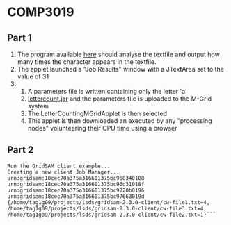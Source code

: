 COMP3019
========

Part 1
------

1. The program available [here](https://github.com/graingert/COMP3019/blob/master/mgrid-wordcount/src/uk/co/graingert/mgrid/lettercount/LetterCountingMGridApplet.java) should analyse the textfile and output how many times the character appears in the textfile.
2. The applet launched a "Job Results" window with a JTextArea set to the value of 31
3.
    1. A parameters file is written containing only the letter 'a'
    2. [lettercount.jar](https://github.com/downloads/graingert/COMP3019/lettercount.jar) and the parameters file is uploaded to the M-Grid system
    3. The LetterCountingMGridApplet is then selected
    4. This applet is then downloaded an executed by any "processing nodes" volunteering their CPU time using a browser

Part 2
------

```$ ./GridSAMExampleRun
Run the GridSAM client example...
Creating a new client Job Manager...
urn:gridsam:18cec70a375a316601375bc968340188
urn:gridsam:18cec70a375a316601375bc96d31018f
urn:gridsam:18cec70a375a316601375bc9720b0196
urn:gridsam:18cec70a375a316601375bc97663019d
{/home/tag1g09/projects/lsds/gridsam-2.3.0-client/cw-file1.txt=4, /home/tag1g09/projects/lsds/gridsam-2.3.0-client/cw-file3.txt=4, /home/tag1g09/projects/lsds/gridsam-2.3.0-client/cw-file2.txt=1}```